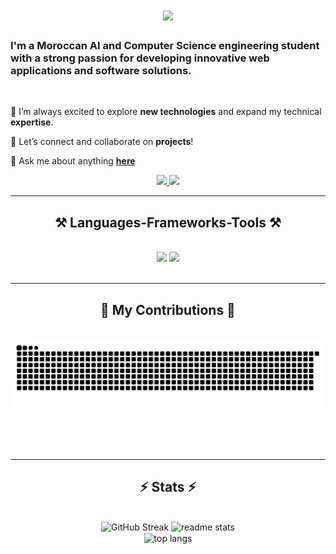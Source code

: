 <h1 align="center">
    <img src="https://readme-typing-svg.herokuapp.com/?font=Righteous&size=35&center=true&vCenter=true&width=500&height=70&duration=4000&lines=Hi+There!+👋;+I'm+Gourgaiz+Brahim;" />
</h1>

<h3>I'm a Moroccan AI and Computer Science engineering student with a strong passion for developing innovative web applications and software solutions.</h3>

<br/>

<div>
 
 🔭 I’m always excited to explore **new technologies** and expand my technical **expertise**.
 
 🌱 Let’s connect and collaborate on **projects**!

 💬 Ask me about anything **[here](https://github.com/Brahim-gz/Brahim-gz/issues)**

 </div>
 
<div align="center"> 
  <a href="mailto:bgourgaiz@gmail.com">
    <img src="https://img.shields.io/badge/Gmail-333333?style=for-the-badge&logo=gmail&logoColor=red" />
  </a>
  <a href="https://www.linkedin.com/in/brahim-gourgaiz-650a01225/" target="_blank">
    <img src="https://img.shields.io/badge/LinkedIn-0077B5?style=for-the-badge&logo=linkedin&logoColor=white" target="_blank" />
  </a>
</div>

 <hr/>
 
<h2 align="center">⚒️ Languages-Frameworks-Tools ⚒️</h2>
<br/>
<div align="center">
    <img src="https://skillicons.dev/icons?i=react,html,css,vscode,figma,tailwind,git,r,anaconda,bash,django" />
    <img src="https://skillicons.dev/icons?i=nodejs,python,javascript,typescript,c,cpp,postman,powershell,idea,java,nextjs,mysql,flask" /><br>
</div>

<br/>
<hr/>

<div align="center">
  <h2>🐍 My Contributions 🐍</h2>
  <br>
  <img alt="snake eating my contributions" src="https://raw.githubusercontent.com/Brahim-gz/Brahim-gz/output/github-contribution-grid-snake.svg" />
  
  <br/><br/><br/>
</div>

<hr/>

<h2 align="center">⚡ Stats ⚡</h2>
<br>
<div align=center>
  <img width=390 src="https://github-readme-streak-stats-six-indol.vercel.app?user=Brahim-gz&theme=react&border_radius=10&count_private=true" alt="GitHub Streak" />
  <img width=370 src="https://github-readme-stats.vercel.app/api?username=Brahim-gz&count_private=true&show_icons=true&theme=react&rank_icon=github&border_radius=10" alt="readme stats" />
  <br/>
  <img width=325 align="center" src="https://github-readme-stats.vercel.app/api/top-langs/?username=Brahim-gz&hide=HTML&langs_count=8&layout=compact&theme=react&border_radius=10&size_weight=0.5&count_weight=0.5&exclude_repo=github-readme-stats" alt="top langs" />
</div>

<br/>
